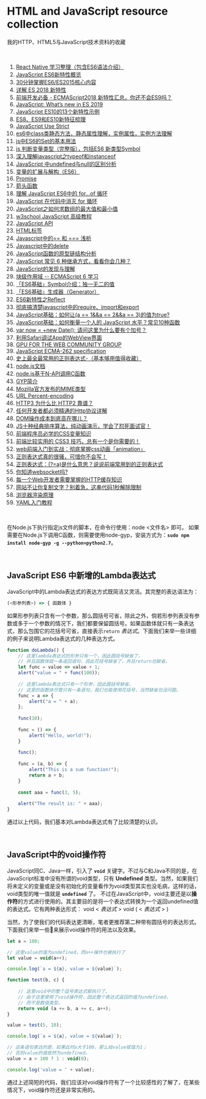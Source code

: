 # HTML and JavaScript resource collection
我的HTTP、HTML5与JavaScript技术资料的收藏

<br />

1. [React Native 学习整理（包含ES6语法介绍）](https://www.kancloud.cn/guif_zhang/rn/451962)
1. [JavaScript ES6新特性概览](http://www.cnblogs.com/Wayou/p/es6_new_features.html)
1. [30分钟掌握ES6/ES2015核心内容](https://www.toutiao.com/a6707856897069810184)
1. [详解 ES 2018 新特性](https://www.toutiao.com/i6720746123973100040)
1. [前端开发必备 - ECMAScript2018 新特性汇总，你还不会ES9吗？](https://www.toutiao.com/a6733186476349063684/)
1. [JavaScript: What’s new in ES 2019](https://blog.tildeloop.com/posts/javascript-what’s-new-in-es2019)
1. [JavaScript ES10的13个新特性示例](https://www.toutiao.com/a6739397212779840004)
1. [ES8、ES9和ES10新特征梳理](https://www.toutiao.com/i6675510537394061835/)
1. [JavaScript Use Strict](https://www.w3school.com.cn/js/js_strict.asp)
1. [es6中class类静态方法，静态属性理解，实例属性，实例方法理解](https://blog.csdn.net/qdmoment/article/details/82496685)
1. [js中ES6的Set的基本用法](https://www.cnblogs.com/wjcoding/p/11690886.html)
1. [js 判断变量类型（完整版），包括ES6 新类型Symbol](https://blog.csdn.net/Altaba/article/details/80405944)
1. [深入理解javascript之typeof和instanceof](https://blog.csdn.net/mevicky/article/details/50353881)
1. [JavaScript 中undefined与null的区别分析](https://www.toutiao.com/a6717529568934101517)
1. [变量的扩展与解构（ES6）](https://www.toutiao.com/i6721498381803323907/)
1. [Promise](https://developer.mozilla.org/zh-CN/docs/Web/JavaScript/Reference/Global_Objects/Promise)
1. [箭头函数](https://developer.mozilla.org/zh-CN/docs/Web/JavaScript/Reference/Functions/Arrow_functions)
1. [理解 JavaScript ES6中的 for…of 循环](http://blog.csdn.net/jasonzds/article/details/78366625?locationNum=6&fps=1)
1. [JavaScript 在代码中消灭 for 循环](https://www.toutiao.com/i6718992291366699528/)
1. [JavaScript之如何求数组的最大值和最小值](https://www.toutiao.com/a6724951771917058568)
1. [w3school JavaScript 高级教程](http://www.w3school.com.cn/js/index_pro.asp)
1. [JavaScript API](http://www.javascripture.com)
1. [HTML标签](http://www.w3school.com.cn/tags/tag_html.asp)
1. [Javascript中的== 和 === 浅析](http://blog.csdn.net/csdnMrY/article/details/78342326)
1. [Javascript中的delete](https://www.cnblogs.com/tylerdonet/p/4890939.html)
1. [JavaScript函数的原型链结构分析](https://www.toutiao.com/i6554161958382207501)
1. [JavaScript 常见 6 种继承方式，看看你会几种？](https://www.toutiao.com/a6710409815899767299)
1. [JavaScript的发现与理解](https://www.jianshu.com/p/8cb0f25bc746)
1. [块级作用域 -- ECMAScript 6 学习](http://blog.csdn.net/bifjhh_sk/article/details/79340444)
1. [「ES6基础」Symbol介绍：独一无二的值](https://www.toutiao.com/a6732269850283999748/)
1. [「ES6基础」生成器（Generator）](https://www.toutiao.com/a6712984431553937934/)
1. [ES6新特性之Reflect](https://www.toutiao.com/a6726748044210995715)
1. [彻底搞清楚javascript中的require、import和export](https://www.toutiao.com/a6687574679806280195)
1. [JavaScript基础：如何让(a == 1&&a == 2&&a == 3)的值为true?](https://www.toutiao.com/i6695747520343048712)
1. [JavaScript基础：如何衡量一个人的 JavaScript 水平？常见10种函数](https://www.toutiao.com/i6696293991266124302)
1. [var now = +new Date(); 请问这里为什么要有个加号？](https://www.toutiao.com/a6719280828267889155)
1. [利用Safari调试App的WebView界面](http://blog.csdn.net/u010046748/article/details/52981074)
1. [GPU FOR THE WEB COMMUNITY GROUP](https://www.w3.org/community/gpu/)
1. [JavaScript ECMA-262 specification](http://www.ecma-international.org/publications/standards/Ecma-262.htm)
1. [史上最全最常用的正则表达式-（基本够用值得收藏）](https://blog.csdn.net/prophet_007/article/details/25616385)
1. [node.js文档](https://nodejs.org/dist/latest-v8.x/docs/api/)
1. [node.js基于N-API调用C函数](http://cnodejs.org/topic/59f32ddd1b399c2f3ff9f613)
1. [GYP简介](http://blog.xiaogaozi.org/2011/10/29/introduction-to-gyp/)
1. [Mozilla官方发布的MIME类型](https://developer.mozilla.org/en-US/docs/Web/HTTP/Basics_of_HTTP/MIME_types)
1. [URL Percent-encoding](https://en.wikipedia.org/wiki/Percent-encoding)
1. [HTTP3 为什么比 HTTP2 靠谱？](https://www.toutiao.com/a6665109758166434308)
1. [任何开发者都必须精通的Http协议详解](https://www.toutiao.com/a6694000362984047108)
1.  [DOM操作成本到底高在哪儿？](https://segmentfault.com/a/1190000014070240)
1. [JS十种经典排序算法，纯动画演示，学会了怼死面试官！](https://www.toutiao.com/i6631361236942455303)
1. [前端程序员必学的CSS变量知识](https://www.toutiao.com/a6671488828957524493)
1. [前端比较实用的 CSS3 技巧，总有一个是你需要的！](https://www.toutiao.com/a6671475180818137614)
1. [web前端入门到实战：彻底掌握css动画「animation」](https://www.toutiao.com/a6753231741239951875/)
1. [正则表达式真的很骚，可惜你不会写！](https://www.toutiao.com/a6678604392393867787)
1. [正则表达式：(?=a)是什么意思？说说前端常用到的正则表达式](https://www.toutiao.com/i6696132898023539207)
1. [你知道websocket吗?](https://www.toutiao.com/a6678838791072907789)
1. [每一个Web开发者需要掌握的HTTP缓存知识](https://www.toutiao.com/a6680079212524601864/)
1. [网站不让你复制文字？别着急，这串代码1秒解除限制](https://www.toutiao.com/a6703815823682699787)
1. [浏览器渲染原理](https://www.jianshu.com/p/76bb929eae01)
1. [YAML入门教程](https://www.toutiao.com/i6779834342379094536/)

<br />

在Node.js下执行指定js文件的脚本，在命令行使用：node <文件名> 即可。
如果需要在Node.js下调用C函数，则需要使用node-gyp，安装方式为：**`sudo npm install node-gyp -g --python=python2.7`**。

<br />

## JavaScript ES6 中新增的Lambda表达式

JavaScript中的Lambda表达式的表达方式既简洁又灵活。其完整的表达语法为：
```javascript
(<形参列表>) => { 函数体 }
```
如果形参列表只含有一个参数，那么圆括号可省，除此之外，倘若形参列表没有参数或多于一个参数的情况下，我们都要保留圆括号。如果函数体就只有一条表达式，那么包围它的花括号可省，直接表示`return` *表达式*。下面我们来举一些详细的例子来说明Lambda表达式的几种表达方式。
```javascript
function doLambda() {
    // 这里lambda表达式的形参只有一个，因此圆括号缺省了，
    // 并且函数体就一条返回语句，因此花括号缺省了，并且return也缺省。
    let func = value => value + 1;
    alert("value = " + func(100));
    
    // 这里lambda表达式只有一个形参，因此圆括号缺省，
    // 这里的函数体尽管只有一条语句，我们也能使用花括号，当然缺省也没问题。
    func = a => {
        alert("a = " + a);
    };
    
    func(10);
    
    func = () => {
        alert("Hello, world!");
    }
    
    func();
    
    func = (a, b) => {
        alert("This is a sum function!");
        return a + b;
    }
    
    const aaa = func(3, 5);
    
    alert("The result is: " + aaa);
}
```

通过以上代码，我们基本对Lambda表达式有了比较清楚的认识。

<br />

## JavaScript中的void操作符

JavaScript同C、Java一样，引入了 **`void`** 关键字。不过与C和Java不同的是，在JavaScript标准中没有所谓的void类型，只有 **Undefined** 类型。当然，如果我们将未定义的变量或是没有初始化的变量看作为void类型其实也没毛病，这样的话，void类型的唯一值就是 **`undefined`** 了。
不过在JavaScript中，void主要还是以**操作符**的方式进行使用的。其主要目的是将一个表达式转换为一个返回undefined值的表达式。它有两种表达形式：
void  < *表达式* >
void ( < *表达式* > )

当然，为了使我们的代码表达更清晰，笔者更推荐第二种带有圆括号的表达形式。
下面我们来举一些🌰来展示void操作符的用法以及效果。
```javascript
let a = 100;

// 这里value的值为undefined，而a++操作也被执行了
let value = void(a++);

console.log(`a = ${a}, value = ${value}`);

function test(b, c) {
    
    // 这里void中的整个逗号表达式都执行了。
    // 由于这里使用了void操作符，因此整个表达式返回的值为undefined，
    // 而不是数值类型。
    return void (a += b, a += c, a++);
}

value = test(5, 10);

console.log(`a = ${a}, value = ${value}`);

// 这条语句表达的是，如果此时a大于100，那么给value赋值为1；
// 否则value的值依然为undefined。
value = a > 100 ? 1 : void(0);

console.log('value = ' + value);
```

通过上述简短的代码，我们应该对void操作符有了一个比较感性的了解了，在某些情况下，void操作符还是非常实用的。

